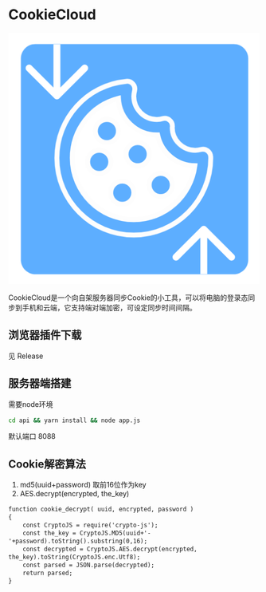 # CookieCloud

![](extension/assets/icon.png)

CookieCloud是一个向自架服务器同步Cookie的小工具，可以将电脑的登录态同步到手机和云端，它支持端对端加密，可设定同步时间间隔。

## 浏览器插件下载

见 Release

## 服务器端搭建

需要node环境

```bash
cd api && yarn install && node app.js
```
默认端口 8088 

## Cookie解密算法

1. md5(uuid+password) 取前16位作为key
2. AES.decrypt(encrypted, the_key)

```node
function cookie_decrypt( uuid, encrypted, password )
{
    const CryptoJS = require('crypto-js');
    const the_key = CryptoJS.MD5(uuid+'-'+password).toString().substring(0,16);
    const decrypted = CryptoJS.AES.decrypt(encrypted, the_key).toString(CryptoJS.enc.Utf8);
    const parsed = JSON.parse(decrypted);
    return parsed;
}
```
